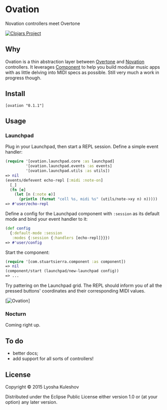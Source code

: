 # Ovation
Novation controllers meet Overtone

[![Clojars Project](https://img.shields.io/clojars/v/ovation.svg)](https://clojars.org/ovation)

## Why
Ovation is a thin abstraction layer between [Overtone](http://overtone.github.io/) and [Novation](http://us.novationmusic.com/) controllers. It leverages [Component](https://github.com/stuartsierra/component) to help you build modular music apps with as little delving into MIDI specs as possible.
Still very much a work in progress though.

## Install
```
[ovation "0.1.1"]
```

## Usage
### Launchpad
Plug in your Launchpad, then start a REPL session.
Define a simple event handler:
```clojure
(require '[ovation.launchpad.core :as launchpad]
         '[ovation.launchpad.events :as events]
         '[ovation.launchpad.utils :as utils])
=> nil
(events/defevent echo-repl [:midi :note-on]
  [_]
  (fn [e]
    (let [n (:note e)]
      (println (format "cell %s, midi %s" (utils/note->xy n) n)))))
=> #'user/echo-repl
```

Define a config for the Launchpad component with `:session` as its default mode
and bind your event handler to it:

```clojure
(def config
  {:default-mode :session
   :modes {:session {:handlers [echo-repl]}}})
=> #'user/config
```

Start the component:
```clojure
(require '[com.stuartsierra.component :as component])
=> nil
(component/start (launchpad/new-launchpad config))
=> ...
```

Try pattering on the Launchpad grid. The REPL should inform you of all the pressed buttons' coordinates and their corresponding MIDI values.

[![Ovation](http://i.giphy.com/jShr8wkP38XTO.gif)]

### Nocturn
Coming right up.

## To do
* better docs;
* add support for all sorts of controllers!

## License
Copyright © 2015 Lyosha Kuleshov

Distributed under the Eclipse Public License either version 1.0 or (at
your option) any later version.
